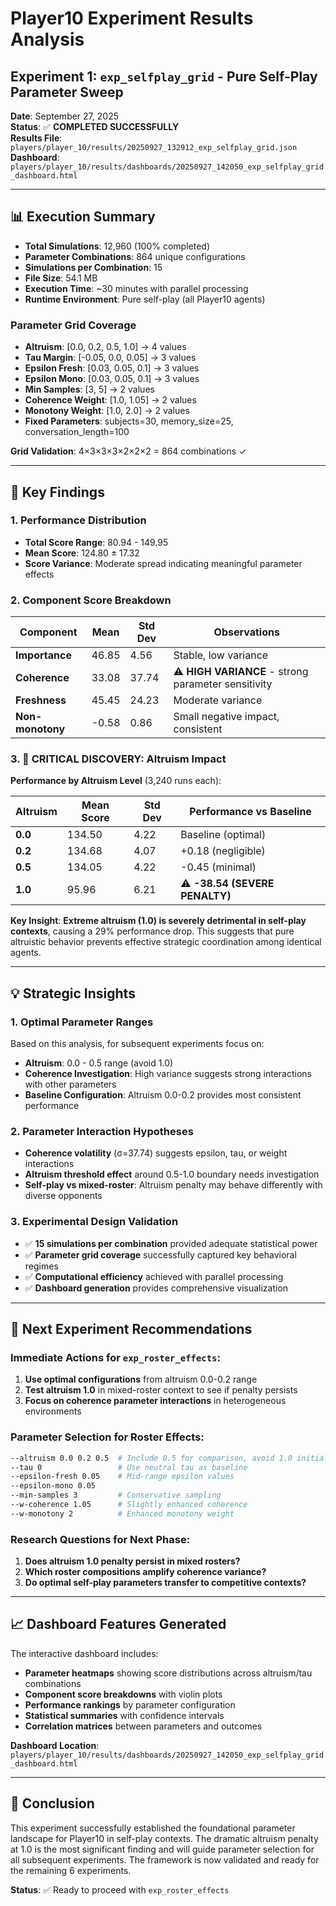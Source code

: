 # Player10 Experiment Results Analysis

## Experiment 1: `exp_selfplay_grid` - Pure Self-Play Parameter Sweep

**Date**: September 27, 2025  
**Status**: ✅ **COMPLETED SUCCESSFULLY**  
**Results File**: `players/player_10/results/20250927_132912_exp_selfplay_grid.json`  
**Dashboard**: `players/player_10/results/dashboards/20250927_142050_exp_selfplay_grid_dashboard.html`  

---

## 📊 Execution Summary

- **Total Simulations**: 12,960 (100% completed)
- **Parameter Combinations**: 864 unique configurations
- **Simulations per Combination**: 15
- **File Size**: 54.1 MB
- **Execution Time**: ~30 minutes with parallel processing
- **Runtime Environment**: Pure self-play (all Player10 agents)

### Parameter Grid Coverage
- **Altruism**: [0.0, 0.2, 0.5, 1.0] → 4 values
- **Tau Margin**: [-0.05, 0.0, 0.05] → 3 values  
- **Epsilon Fresh**: [0.03, 0.05, 0.1] → 3 values
- **Epsilon Mono**: [0.03, 0.05, 0.1] → 3 values
- **Min Samples**: [3, 5] → 2 values
- **Coherence Weight**: [1.0, 1.05] → 2 values
- **Monotony Weight**: [1.0, 2.0] → 2 values
- **Fixed Parameters**: subjects=30, memory_size=25, conversation_length=100

**Grid Validation**: 4×3×3×3×2×2×2 = 864 combinations ✓

---

## 🎯 Key Findings

### 1. **Performance Distribution**
- **Total Score Range**: 80.94 - 149.95
- **Mean Score**: 124.80 ± 17.32
- **Score Variance**: Moderate spread indicating meaningful parameter effects

### 2. **Component Score Breakdown**
| Component | Mean | Std Dev | Observations |
|-----------|------|---------|--------------|
| **Importance** | 46.85 | 4.56 | Stable, low variance |
| **Coherence** | 33.08 | 37.74 | ⚠️ **HIGH VARIANCE** - strong parameter sensitivity |
| **Freshness** | 45.45 | 24.23 | Moderate variance |
| **Non-monotony** | -0.58 | 0.86 | Small negative impact, consistent |

### 3. **🚨 CRITICAL DISCOVERY: Altruism Impact**

**Performance by Altruism Level** (3,240 runs each):

| Altruism | Mean Score | Std Dev | Performance vs Baseline |
|----------|------------|---------|------------------------|
| **0.0** | 134.50 | 4.22 | Baseline (optimal) |
| **0.2** | 134.68 | 4.07 | +0.18 (negligible) |
| **0.5** | 134.05 | 4.22 | -0.45 (minimal) |
| **1.0** | 95.96 | 6.21 | ⚠️ **-38.54 (SEVERE PENALTY)** |

**Key Insight**: **Extreme altruism (1.0) is severely detrimental in self-play contexts**, causing a 29% performance drop. This suggests that pure altruistic behavior prevents effective strategic coordination among identical agents.

---

## 💡 Strategic Insights

### 1. **Optimal Parameter Ranges**
Based on this analysis, for subsequent experiments focus on:
- **Altruism**: 0.0 - 0.5 range (avoid 1.0)
- **Coherence Investigation**: High variance suggests strong interactions with other parameters
- **Baseline Configuration**: Altruism 0.0-0.2 provides most consistent performance

### 2. **Parameter Interaction Hypotheses**
- **Coherence volatility** (σ=37.74) suggests epsilon, tau, or weight interactions
- **Altruism threshold effect** around 0.5-1.0 boundary needs investigation
- **Self-play vs mixed-roster**: Altruism penalty may behave differently with diverse opponents

### 3. **Experimental Design Validation**
- ✅ **15 simulations per combination** provided adequate statistical power
- ✅ **Parameter grid coverage** successfully captured key behavioral regimes  
- ✅ **Computational efficiency** achieved with parallel processing
- ✅ **Dashboard generation** provides comprehensive visualization

---

## 🔄 Next Experiment Recommendations

### Immediate Actions for `exp_roster_effects`:
1. **Use optimal configurations** from altruism 0.0-0.2 range
2. **Test altruism 1.0** in mixed-roster context to see if penalty persists
3. **Focus on coherence parameter interactions** in heterogeneous environments

### Parameter Selection for Roster Effects:
```bash
--altruism 0.0 0.2 0.5  # Include 0.5 for comparison, avoid 1.0 initially
--tau 0                 # Use neutral tau as baseline
--epsilon-fresh 0.05    # Mid-range epsilon values
--epsilon-mono 0.05
--min-samples 3         # Conservative sampling
--w-coherence 1.05      # Slightly enhanced coherence
--w-monotony 2          # Enhanced monotony weight
```

### Research Questions for Next Phase:
1. **Does altruism 1.0 penalty persist in mixed rosters?**
2. **Which roster compositions amplify coherence variance?**
3. **Do optimal self-play parameters transfer to competitive contexts?**

---

## 📈 Dashboard Features Generated

The interactive dashboard includes:
- **Parameter heatmaps** showing score distributions across altruism/tau combinations
- **Component score breakdowns** with violin plots
- **Performance rankings** by parameter configuration
- **Statistical summaries** with confidence intervals
- **Correlation matrices** between parameters and outcomes

**Dashboard Location**: `players/player_10/results/dashboards/20250927_142050_exp_selfplay_grid_dashboard.html`

---

## 🏁 Conclusion

This experiment successfully established the foundational parameter landscape for Player10 in self-play contexts. The dramatic altruism penalty at 1.0 is the most significant finding and will guide parameter selection for all subsequent experiments. The framework is now validated and ready for the remaining 6 experiments.

**Status**: ✅ Ready to proceed with `exp_roster_effects`
